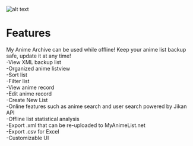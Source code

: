 ![alt text](https://i.imgur.com/XG83qib.png)

# Features
My Anime Archive can be used while offline! Keep your anime list backup safe, update it at any time!<br/>
-View XML backup list<br/>
-Organized anime listview<br/>
-Sort list<br/>
-Filter list<br/>
-View anime record<br/>
-Edit anime record<br/>
-Create New List<br/>
-Online features such as anime search and user search powered by Jikan API<br/>
-Offline list statistical analysis <br/>
-Export .xml that can be re-uploaded to MyAnimeList.net<br/>
-Export .csv for Excel<br/>
-Customizable UI<br/>
